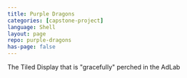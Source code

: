 ```yaml
---
title: Purple Dragons
categories: [capstone-project]
language: Shell
layout: page
repo: purple-dragons
has-page: false
---
```


The Tiled Display that is "gracefully" perched in the AdLab
